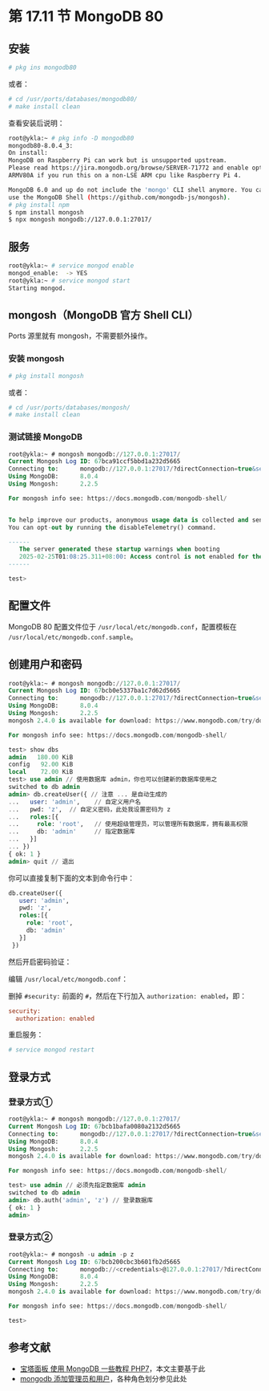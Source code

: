 # 第 17.11 节 MongoDB 80

## 安装

```sh
# pkg ins mongodb80
```

或者：

```sh
# cd /usr/ports/databases/mongodb80/ 
# make install clean
```

查看安装后说明：

```sh
root@ykla:~ # pkg info -D mongodb80
mongodb80-8.0.4_3:
On install:
MongoDB on Raspberry Pi can work but is unsupported upstream.
Please read https://jira.mongodb.org/browse/SERVER-71772 and enable option
ARMV80A if you run this on a non-LSE ARM cpu like Raspberry Pi 4.

MongoDB 6.0 and up do not include the 'mongo' CLI shell anymore. You can
use the MongoDB Shell (https://github.com/mongodb-js/mongosh).
# pkg install npm
$ npm install mongosh
$ npx mongosh mongodb://127.0.0.1:27017/
```

## 服务

```sh
root@ykla:~ # service mongod enable
mongod_enable:  -> YES
root@ykla:~ # service mongod start
Starting mongod.
```

## mongosh（MongoDB 官方 Shell CLI）

Ports 源里就有 mongosh，不需要额外操作。

### 安装 mongosh

```sh
# pkg install mongosh
```

或者：

```sh
# cd /usr/ports/databases/mongosh/
# make install clean
```
### 测试链接 MongoDB

```sql
root@ykla:~ # mongosh mongodb://127.0.0.1:27017/
Current Mongosh Log ID:	67bca91ccf5bbd1a232d5665
Connecting to:		mongodb://127.0.0.1:27017/?directConnection=true&serverSelectionTimeoutMS=2000&appName=mongosh+2.2.5
Using MongoDB:		8.0.4
Using Mongosh:		2.2.5

For mongosh info see: https://docs.mongodb.com/mongodb-shell/


To help improve our products, anonymous usage data is collected and sent to MongoDB periodically (https://www.mongodb.com/legal/privacy-policy).
You can opt-out by running the disableTelemetry() command.

------
   The server generated these startup warnings when booting
   2025-02-25T01:08:25.311+08:00: Access control is not enabled for the database. Read and write access to data and configuration is unrestricted
------

test>
```

## 配置文件

MongoDB 80 配置文件位于 `/usr/local/etc/mongodb.conf`，配置模板在 `/usr/local/etc/mongodb.conf.sample`。


## 创建用户和密码



```sql
root@ykla:~ # mongosh mongodb://127.0.0.1:27017/
Current Mongosh Log ID:	67bcb0e5337ba1c7d62d5665
Connecting to:		mongodb://127.0.0.1:27017/?directConnection=true&serverSelectionTimeoutMS=2000&appName=mongosh+2.2.5
Using MongoDB:		8.0.4
Using Mongosh:		2.2.5
mongosh 2.4.0 is available for download: https://www.mongodb.com/try/download/shell

For mongosh info see: https://docs.mongodb.com/mongodb-shell/

test> show dbs
admin   180.00 KiB
config   92.00 KiB
local    72.00 KiB
test> use admin // 使用数据库 admin，你也可以创建新的数据库使用之
switched to db admin
admin> db.createUser({ // 注意 ... 是自动生成的
...   user: 'admin',    // 自定义用户名
...   pwd: 'z',  // 自定义密码，此处我设置密码为 z
...   roles:[{
...     role: 'root',   // 使用超级管理员，可以管理所有数据库，拥有最高权限
...     db: 'admin'     // 指定数据库
...   }]
... })
{ ok: 1 }
admin> quit // 退出
```

你可以直接复制下面的文本到命令行中：

```sql
db.createUser({ 
   user: 'admin',    
   pwd: 'z', 
   roles:[{
     role: 'root',   
     db: 'admin'   
   }]
 })
```

然后开启密码验证：

编辑 `/usr/local/etc/mongodb.conf`：

删掉 `#security:` 前面的 `#`，然后在下行加入 `authorization: enabled`，即：

```ini
security:
  authorization: enabled
```

重启服务：

```sh
# service mongod restart
```


## 登录方式

### 登录方式①

```sql
root@ykla:~ # mongosh mongodb://127.0.0.1:27017/
Current Mongosh Log ID:	67bcb1bafa0080a2132d5665
Connecting to:		mongodb://127.0.0.1:27017/?directConnection=true&serverSelectionTimeoutMS=2000&appName=mongosh+2.2.5
Using MongoDB:		8.0.4
Using Mongosh:		2.2.5
mongosh 2.4.0 is available for download: https://www.mongodb.com/try/download/shell

For mongosh info see: https://docs.mongodb.com/mongodb-shell/

test> use admin // 必须先指定数据库 admin
switched to db admin
admin> db.auth('admin', 'z') // 登录数据库
{ ok: 1 }
admin>
```

### 登录方式②

```sql
root@ykla:~ # mongosh -u admin -p z
Current Mongosh Log ID:	67bcb200cbc3b601fb2d5665
Connecting to:		mongodb://<credentials>@127.0.0.1:27017/?directConnection=true&serverSelectionTimeoutMS=2000&appName=mongosh+2.2.5
Using MongoDB:		8.0.4
Using Mongosh:		2.2.5
mongosh 2.4.0 is available for download: https://www.mongodb.com/try/download/shell

For mongosh info see: https://docs.mongodb.com/mongodb-shell/

test>
```

## 参考文献

- [宝塔面板 使用 MongoDB 一些教程 PHP7](https://yooer.me/%E5%AE%9D%E5%A1%94%E9%9D%A2%E6%9D%BF-%E4%BD%BF%E7%94%A8mongodb%E4%B8%80%E4%BA%9B%E6%95%99%E7%A8%8B-php7.html)，本文主要基于此
- [mongodb 添加管理员和用户](https://chenyejun.github.io/blog/mongoDB/mongodbAddUser.html)，各种角色划分参见此处
